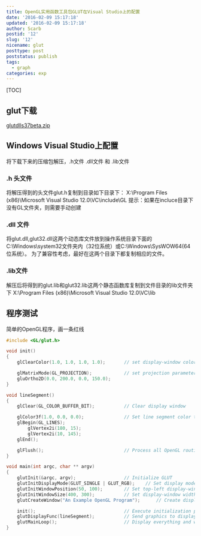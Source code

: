 ```yaml
---
title: OpenGL实用函数工具包GLUT在Visual Studio上的配置
date: '2016-02-09 15:17:18'
updated: '2016-02-09 15:17:18'
author: Scarb
postid: '12'
slug: '12'
nicename: glut
posttype: post
poststatus: publish
tags:
  - graph
categories: exp
---
```


[TOC]

## glut下载

[glutdlls37beta.zip](https://www.opengl.org/resources/libraries/glut/glutdlls37beta.zip)

## Windows Visual Studio上配置

将下载下来的压缩包解压，.h文件 .dll文件 和 .lib文件

### .h 头文件

将解压得到的头文件glut.h复制到目录如下目录下：
X:\Program Files (x86)\Microsoft Visual Studio 12.0\VC\include\GL
提示：如果在incluce目录下没有GL文件夹，则需要手动创建

### .dll 文件

将glut.dll,glut32.dll这两个动态库文件放到操作系统目录下面的C:\Windows\system32文件夹内（32位系统）或‪C:\Windows\SysWOW64(64位系统）。
为了兼容性考虑，最好在这两个目录下都复制相应的文件。

### .lib文件

解压后将得到的glut.lib和glut32.lib这两个静态函数库复制到文件目录的lib文件夹下 
X:\Program Files (x86)\Microsoft Visual Studio 12.0\VC\lib

## 程序测试

简单的OpenGL程序，画一条红线
```C++
#include <GL/glut.h>

void init()
{
	glClearColor(1.0, 1.0, 1.0, 1.0);		// set display-window color to white

	glMatrixMode(GL_PROJECTION);			// set projection parameters
	gluOrtho2D(0.0, 200.0, 0.0, 150.0);
}

void lineSegment()
{
	glClear(GL_COLOR_BUFFER_BIT);			// Clear display window

	glColor3f(1.0, 0.0, 0.0);				// Set line segment color to red
	glBegin(GL_LINES);
		glVertex2i(180, 15);
		glVertex2i(10, 145);
	glEnd();

	glFlush();								// Process all OpenGL routines as quickly as possible
}

void main(int argc, char ** argv)
{
	glutInit(&argc, argv);					// Initialize GLUT
	glutInitDisplayMode(GLUT_SINGLE | GLUT_RGB);	// Set display mode
	glutInitWindowPosition(50, 100);		// Set top-left display-window position
	glutInitWindowSize(400, 300);			// Set display-window width and height
	glutCreateWindow("An Example OpenGL Program");		// Create display window

	init();									// Execute initialization procedure
	glutDisplayFunc(lineSegment);			// Send graphics to display window
	glutMainLoop();							// Display everything and wait
}
```

